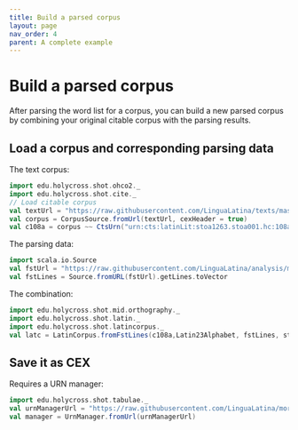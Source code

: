 ```yaml
---
title: Build a parsed corpus
layout: page
nav_order: 4
parent: A complete example
---
```


# Build a parsed corpus

After parsing the word list for a corpus, you can build a new parsed corpus by combining your original citable corpus with the parsing results.


## Load a corpus and corresponding parsing data

The text corpus:
```scala mdoc:silent
import edu.holycross.shot.ohco2._
import edu.holycross.shot.cite._
// Load citable corpus
val textUrl = "https://raw.githubusercontent.com/LinguaLatina/texts/master/texts/latin23/hyginus.cex"
val corpus = CorpusSource.fromUrl(textUrl, cexHeader = true)
val c108a = corpus ~~ CtsUrn("urn:cts:latinLit:stoa1263.stoa001.hc:108a")
```

The parsing data:

```scala mdoc:silent
import scala.io.Source
val fstUrl = "https://raw.githubusercontent.com/LinguaLatina/analysis/master/data/example/c108-fst.txt"
val fstLines = Source.fromURL(fstUrl).getLines.toVector
```


The combination:

```scala mdoc:silent
import edu.holycross.shot.mid.orthography._
import edu.holycross.shot.latin._
import edu.holycross.shot.latincorpus._
val latc = LatinCorpus.fromFstLines(c108a,Latin23Alphabet, fstLines, strict=false)
```

## Save it as CEX

Requires a URN manager:

```scala mdoc:silent
import edu.holycross.shot.tabulae._
val urnManagerUrl = "https://raw.githubusercontent.com/LinguaLatina/morphology/master/urnmanager/config.cex"
val manager = UrnManager.fromUrl(urnManagerUrl)

```
